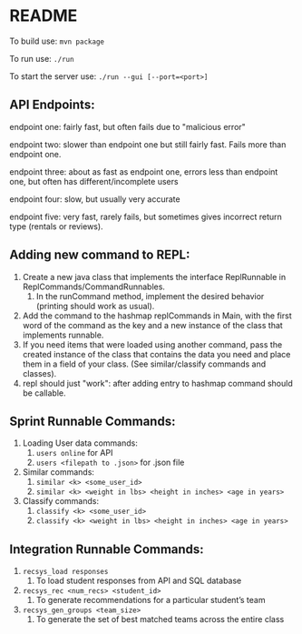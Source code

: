# README
To build use:
`mvn package`

To run use:
`./run`

To start the server use:
`./run --gui [--port=<port>]`

## API Endpoints:

  endpoint one: fairly fast, but often fails due to "malicious error"
  
  endpoint two: slower than endpoint one but still fairly fast. Fails more than endpoint one.
  
  endpoint three: about as fast as endpoint one, errors less than endpoint one, but often has different/incomplete users
  
  endpoint four: slow, but usually very accurate
  
  endpoint five: very fast, rarely fails, but sometimes gives incorrect return type (rentals or reviews).

## Adding new command to REPL: 
1. Create a new java class that implements the interface ReplRunnable in ReplCommands/CommandRunnables.
   1. In the runCommand method, implement the desired behavior (printing should work as usual).
2. Add the command to the hashmap replCommands in Main, with the first word of the command as the key and a new instance
   of the class that implements runnable.
3. If you need items that were loaded using another command, pass the created instance of the class that contains the
   data you need and place them in a field of your class. (See similar/classify commands and classes).
4. repl should just "work": after adding entry to hashmap command should be callable.

## Sprint Runnable Commands:
1. Loading User data commands: 
   1. `users online` for API
   2. `users <filepath to .json>` for .json file
2. Similar commands:
   1. `similar <k> <some_user_id>`
   2. `similar <k> <weight in lbs> <height in inches> <age in years>`
3. Classify commands:
   1. `classify <k> <some_user_id>`
   2. `classify <k> <weight in lbs> <height in inches> <age in years>`

## Integration Runnable Commands:
1. `recsys_load responses` 
   1. To load student responses from API and SQL database
2. `recsys_rec <num_recs> <student_id>`
   1. To generate recommendations for a particular student’s team
3. `recsys_gen_groups <team_size>`
   1. To generate the set of best matched teams across the entire class